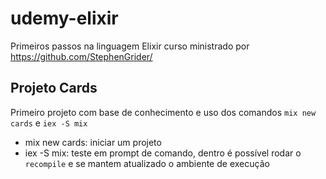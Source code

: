 # udemy-elixir

Primeiros passos na linguagem Elixir
curso ministrado por https://github.com/StephenGrider/

## Projeto Cards

Primeiro projeto com base de conhecimento e uso dos comandos ```mix new cards``` e ```iex -S mix```

- mix new cards: iniciar um projeto
- iex -S mix: teste em prompt de comando, dentro é possível rodar o ```recompile``` e se mantem atualizado o ambiente de execução